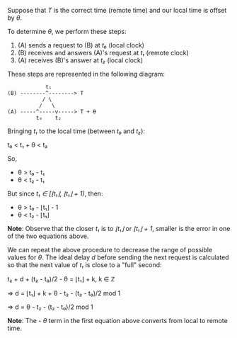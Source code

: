 Suppose that _T_ is the correct time (remote time) and our local time
is offset by _θ_.

To determine _θ_, we perform these steps:

1. \(A) sends a request to (B) at _t₀_ (local clock)
2. \(B) receives and answers (A)'s request at _t₁_ (remote clock)
3. \(A) receives (B)'s answer at _t₂_ (local clock)

These steps are represented in the following diagram:

```
            t₁
(B) --------^--------> T
           / \
          /   \
(A) -----^-----v-----> T + θ
         t₀    t₂
```

Bringing _t₁_ to the local time (between _t₀_ and _t₂_):

t₀ < t₁ + θ < t₂

So,

* θ > t₀ - t₁
* θ < t₂ - t₁

But since _t₁ ∈ [⌊t₁⌋, ⌊t₁⌋ + 1)_, then:

* θ > t₀ - ⌊t₁⌋ - 1
* θ < t₂ - ⌊t₁⌋

**Note**: Observe that the closer _t₁_ is to _⌊t₁⌋_ or _⌊t₁⌋ + 1_,
smaller is the error in one of the two equations above.

We can repeat the above procedure to decrease the range of possible
values for _θ_. The ideal delay _d_ before sending the next request is
calculated so that the next value of _t₁_ is close to a "full" second:

t₂ + d + (t₂ - t₀)/2 - θ = ⌊t₁⌋ + k, k ∈ ℤ

⇒ d = ⌊t₁⌋ + k + θ - t₂ - (t₂ - t₀)/2 mod 1

⇒ d = θ - t₂ - (t₂ - t₀)/2 mod 1

**Note**: The _- θ_ term in the first equation above converts from
local to remote time.